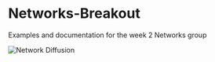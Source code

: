 # Networks-Breakout
Examples and documentation for the week 2 Networks group

![Network Diffusion](https://github.com/vrdi/Networks-Breakout/blob/master/Day4/100_node_diffusion.gif)
